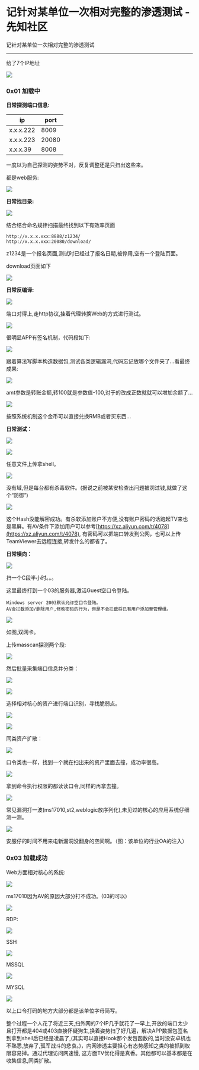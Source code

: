 

# 记针对某单位一次相对完整的渗透测试 - 先知社区

记针对某单位一次相对完整的渗透测试

- - -

给了7个IP地址

[![](assets/1698897485-563df3eaa979e3265badd94fe700a66c.png)](https://xzfile.aliyuncs.com/media/upload/picture/20191221195556-d8bd1a3e-23e8-1.png)

### 0x01 加载中

**日常探测端口信息:**

| ip  | port |
| --- | --- |
| x.x.x.222 | 8009 |
| x.x.x.223 | 20080 |
| x.x.x.39 | 8008 |

一度以为自己探测的姿势不对，反复调整还是只扫出这些来。

都是web服务:

[![](assets/1698897485-960ed081950d3e02f92edc5063841dcf.png)](https://xzfile.aliyuncs.com/media/upload/picture/20191221195656-fc795e74-23e8-1.png)

**日常找目录:**

[![](assets/1698897485-a63b37c1818955c4a15a5eb3ff9a2742.png)](https://xzfile.aliyuncs.com/media/upload/picture/20191221195748-1bb0d5ec-23e9-1.png)

结合结合命名规律扫描最终找到以下有效率页面

```plain
http://x.x.x.xxx:8888/z1234/
http://x.x.x.xxx:20080/download/
```

z1234是一个报名页面,测试时已经过了报名日期,被停用,空有一个登陆页面。

download页面如下

[![](assets/1698897485-7045a7fb8ef80f6d69caf81da2e348a2.png)](https://xzfile.aliyuncs.com/media/upload/picture/20191230230411-a2b0559e-2b15-1.png)

**日常反编译:**

[![](assets/1698897485-91a17f1ad3299304184584592b501c7c.png)](https://xzfile.aliyuncs.com/media/upload/picture/20191221195834-36cd5760-23e9-1.png)

端口对得上,走http协议,挂着代理转换Web的方式进行测试。

[![](assets/1698897485-9dd8e7d90ffdd8b8c47170a2f6029131.png)](https://xzfile.aliyuncs.com/media/upload/picture/20191221195910-4cb7f5a8-23e9-1.png)

很明显APP有签名机制，代码段如下:

[![](assets/1698897485-243258371d9bf0820c3e26071951fedf.png)](https://xzfile.aliyuncs.com/media/upload/picture/20191221195950-6457c4b8-23e9-1.png)

跟着算法写脚本构造数据包,测试各类逻辑漏洞,代码忘记放哪个文件夹了...看最终成果:

[![](assets/1698897485-f5046782a8ea1994eb69e94716e3a8a2.png)](https://xzfile.aliyuncs.com/media/upload/picture/20191221200008-6ef1ffa6-23e9-1.png)

amt参数是转账金额,转100就是参数值-100,对于的改成正数就就可以增加余额了...

[![](assets/1698897485-0b63e73690286e7ac0e5e91cb7ffdc9f.png)](https://xzfile.aliyuncs.com/media/upload/picture/20191221200053-899528a6-23e9-1.png)

按照系统机制这个金币可以直接兑换RMB或者买东西...

**日常测试：**

[![](assets/1698897485-32c964ab752a5a50e8dbf7b18f2d1691.png)](https://xzfile.aliyuncs.com/media/upload/picture/20191221200209-b76423ea-23e9-1.png)

[![](assets/1698897485-73ba87566098f2292129aa0692d2f2ca.png)](https://xzfile.aliyuncs.com/media/upload/picture/20191221200232-c4bdfad4-23e9-1.png)

任意文件上传拿shell。

[![](assets/1698897485-4ca5492953f90ceef3192eed423faf48.png)](https://xzfile.aliyuncs.com/media/upload/picture/20191221200313-dd471040-23e9-1.png)

没有域,但是每台都有杀毒软件。(据说之前被某安检查出问题被罚过钱,就做了这个“防御”)

[![](assets/1698897485-4a6f32704471938477b14ced82dcbe07.png)](https://xzfile.aliyuncs.com/media/upload/picture/20191221200328-e61c199a-23e9-1.png)

这个Hash没能解密成功。有杀软添加账户不方便,没有账户密码的话跑起TV来也是黑屏。有AV条件下添加用户可以参考[https://xz.aliyun.com/t/4078](https://xz.aliyun.com/t/4078), 有密码可以把端口转发到公网，也可以上传TeamViewer去远程连接,转发什么的都省了。

**日常横向：**

[![](assets/1698897485-fdf1e6252b7713ac0d92dd2e9b1e6f7f.png)](https://xzfile.aliyuncs.com/media/upload/picture/20191221212631-807b7a3e-23f5-1.png)

扫一个C段半小时。。。

这里最终打到一个03的服务器,激活Guest空口令登陆。

```plain
Windows server 2003默认允许空口令登陆。
AV会拦截添加/删除用户,修改密码的行为，但是不会拦截将已有用户添加至管理组。
```

[![](assets/1698897485-8892165c0df6b16fa046df45d7ff4641.png)](https://xzfile.aliyuncs.com/media/upload/picture/20191221200452-183ff4c8-23ea-1.png)

如图,双网卡。

上传masscan探测两个段:

[![](assets/1698897485-b0afbf329e109fffb16482c014515833.png)](https://xzfile.aliyuncs.com/media/upload/picture/20191221200551-3b52c7ec-23ea-1.png)

然后批量采集端口信息并分类：

[![](assets/1698897485-f8b527449af27d9ba7dbcdb379b20499.png)](https://xzfile.aliyuncs.com/media/upload/picture/20191221212540-61d64aaa-23f5-1.png)

[![](assets/1698897485-07bc19694e45205c1ccc9c29d300e7d8.png)](https://xzfile.aliyuncs.com/media/upload/picture/20191221212325-11a902ca-23f5-1.png)

选择相对核心的资产进行端口识别，寻找脆弱点。

[![](assets/1698897485-5a3940bd2511d96df6a67457557d9d74.png)](https://xzfile.aliyuncs.com/media/upload/picture/20191221213047-18d18f8a-23f6-1.png)

[![](assets/1698897485-3b191b476d00fbc7114dad01644a7f82.png)](https://xzfile.aliyuncs.com/media/upload/picture/20191221200826-97c7f9d4-23ea-1.png)

同类资产扩散：

[![](assets/1698897485-c3586df3bb66b2b69b432d3431fa7439.png)](https://xzfile.aliyuncs.com/media/upload/picture/20191221200851-a69c429e-23ea-1.png)

口令类也一样，找到一个就在扫出来的资产里面去撞，成功率很高。

[![](assets/1698897485-3154f6acb41672d98571a892ed3b8246.png)](https://xzfile.aliyuncs.com/media/upload/picture/20191221200920-b7f974b2-23ea-1.png)

拿到命令执行权限的都读读口令,同样的再拿去撞。

[![](assets/1698897485-6d636ebbaa3d3ccc457e8766607eb427.png)](https://xzfile.aliyuncs.com/media/upload/picture/20191221201124-020a03c8-23eb-1.png)

常见漏洞打一波(ms17010,st2,weblogic放序列化),未见过的核心的应用系统仔细测一测。

[![](assets/1698897485-12bc849e68a3f7d16a05cdf3f8219c1d.png)](https://xzfile.aliyuncs.com/media/upload/picture/20191221201200-17862196-23eb-1.png)

安服仔的时间不用来屯新漏洞没翻身的空间啊。（图：该单位的行业OA的注入）

### 0x03 加载成功

Web方面相对核心的系统:

[![](assets/1698897485-f428870aa8aae26585bac1f9c8fac551.png)](https://xzfile.aliyuncs.com/media/upload/picture/20191221201251-35e13612-23eb-1.png)

ms17010因为AV的原因大部分打不成功。(03的可以)

[![](assets/1698897485-b9c4c840cff38b0d7a8e37592f4b9939.png)](https://xzfile.aliyuncs.com/media/upload/picture/20191221201325-4a4ba6dc-23eb-1.png)

RDP:

[![](assets/1698897485-790cd0cf944b26a0e59411032b1a1d63.png)](https://xzfile.aliyuncs.com/media/upload/picture/20191221201354-5b37654e-23eb-1.png)

SSH

[![](assets/1698897485-7b9f530f44a42b1b5bb377d4f05190d2.png)](https://xzfile.aliyuncs.com/media/upload/picture/20191221201409-64594872-23eb-1.png)

MSSQL

[![](assets/1698897485-22d2531b93636bf008a176b982e40164.png)](https://xzfile.aliyuncs.com/media/upload/picture/20191221201431-718a2282-23eb-1.png)

MYSQL

[![](assets/1698897485-d0103095a23496e11335bebcfbe1e599.png)](https://xzfile.aliyuncs.com/media/upload/picture/20191221201449-7c08b304-23eb-1.png)

以上口令打码的地方大部分都是该单位字母简写。

整个过程一个人花了将近三天,扫外网的7个IP几乎就花了一早上,开放的端口太少且打开都是404或403直接怀疑狗生,换着姿势扫了好几遍，解决APP数据包签名到拿到shell后已经是凌晨了,(其实可以直接Hook那个发包函数的,当时没安卓机也不熟悉,放弃了,孤军战斗的悲哀。)，内网渗透主要担心有态势感知之类的被抓到权限容易掉。通过代理访问网速慢, 这方面TV优化得是真香。其他都可以基本都是在收集信息,同类扩散。
